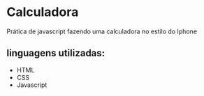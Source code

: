 # Calculadora
Prática de javascript fazendo uma calculadora no estilo do Iphone
## linguagens utilizadas:
- HTML
- CSS
- Javascript
